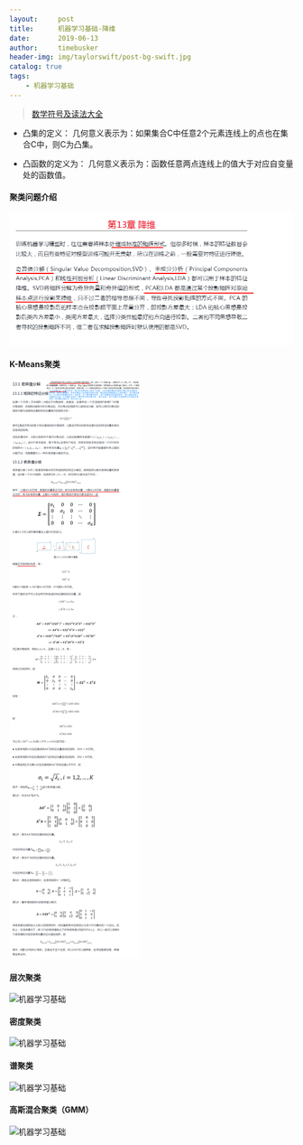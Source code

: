 ```yaml
---
layout:     post
title:      机器学习基础-降维
date:       2019-06-13
author:     timebusker
header-img: img/taylorswift/post-bg-swift.jpg
catalog: true
tags:
    - 机器学习基础
---
```


> [数学符号及读法大全](https://blog.csdn.net/qq_37213752/article/details/83956265)

- 凸集的定义：
几何意义表示为：如果集合C中任意2个元素连线上的点也在集合C中，则C为凸集。

- 凸函数的定义为：
几何意义表示为：函数任意两点连线上的值大于对应自变量处的函数值。

#### 聚类问题介绍

![机器学习基础](/img/algorithm/13/1.png)

#### K-Means聚类

![机器学习基础](/img/algorithm/13/2.png)

#### 层次聚类

![机器学习基础](/img/algorithm/13/3.png)

#### 密度聚类

![机器学习基础](/img/algorithm/13/4.png)

#### 谱聚类

![机器学习基础](/img/algorithm/13/5.png)

#### 高斯混合聚类（GMM）

![机器学习基础](/img/algorithm/13/6.png)


